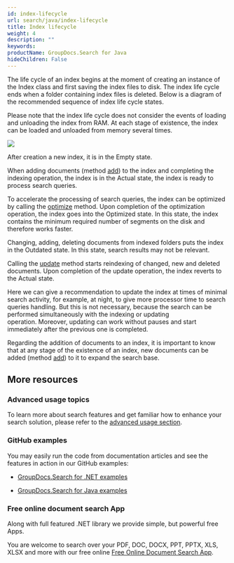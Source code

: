 ```yaml
---
id: index-lifecycle
url: search/java/index-lifecycle
title: Index lifecycle
weight: 4
description: ""
keywords: 
productName: GroupDocs.Search for Java
hideChildren: False
---
```

The life cycle of an index begins at the moment of creating an instance of the Index class and first saving the index files to disk. The index life cycle ends when a folder containing index files is deleted. Below is a diagram of the recommended sequence of index life cycle states.

Please note that the index life cycle does not consider the events of loading and unloading the index from RAM. At each stage of existence, the index can be loaded and unloaded from memory several times.

![](https://wiki.lisbon.dynabic.com/download/attachments/30049439/IndexLifecycle.png?version=1&modificationDate=1570709153000&api=v2)

After creation a new index, it is in the Empty state.

When adding documents (method [add](https://apireference.groupdocs.com/search/java/com.groupdocs.search/Index#add(java.lang.String))) to the index and completing the indexing operation, the index is in the Actual state, the index is ready to process search queries.

To accelerate the processing of search queries, the index can be optimized by calling the [optimize](https://apireference.groupdocs.com/search/java/com.groupdocs.search/Index#optimize()) method. Upon completion of the optimization operation, the index goes into the Optimized state. In this state, the index contains the minimum required number of segments on the disk and therefore works faster.

Changing, adding, deleting documents from indexed folders puts the index in the Outdated state. In this state, search results may not be relevant.

Calling the [update](https://apireference.groupdocs.com/search/java/com.groupdocs.search/Index#update()) method starts reindexing of changed, new and deleted documents. Upon completion of the update operation, the index reverts to the Actual state.

Here we can give a recommendation to update the index at times of minimal search activity, for example, at night, to give more processor time to search queries handling. But this is not necessary, because the search can be performed simultaneously with the indexing or updating operation. Moreover, updating can work without pauses and start immediately after the previous one is completed.

Regarding the addition of documents to an index, it is important to know that at any stage of the existence of an index, new documents can be added (method [add](https://apireference.groupdocs.com/search/java/com.groupdocs.search/Index#add(java.lang.String))) to it to expand the search base.

## More resources

### Advanced usage topics

To learn more about search features and get familiar how to enhance your search solution, please refer to the [advanced usage section](Advanced%2BUsage.html).

### GitHub examples

You may easily run the code from documentation articles and see the features in action in our GitHub examples:

*   [GroupDocs.Search for .NET examples](https://github.com/groupdocs-search/GroupDocs.Search-for-.NET)
    
*   [GroupDocs.Search for Java examples](https://github.com/groupdocs-search/GroupDocs.Search-for-Java)
    

### Free online document search App

Along with full featured .NET library we provide simple, but powerful free Apps.

You are welcome to search over your PDF, DOC, DOCX, PPT, PPTX, XLS, XLSX and more with our free online [Free Online Document Search App](https://products.groupdocs.app/search).
